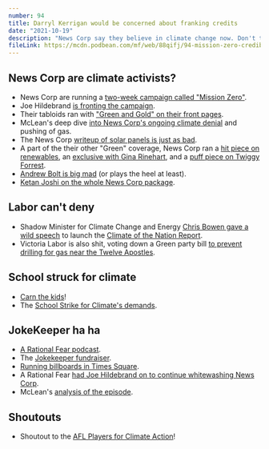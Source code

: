```yaml
---
number: 94
title: Darryl Kerrigan would be concerned about franking credits
date: "2021-10-19"
description: "News Corp say they believe in climate change now. Don't take their word for it. We also discuss whether buying billboards is effective climate activism."
fileLink: https://mcdn.podbean.com/mf/web/88qifj/94-mission-zero-credibility-002.mp3
---
```


## News Corp are climate activists?

- News Corp are running a [two-week campaign called "Mission Zero"](https://www.theguardian.com/media/2021/oct/15/news-corp-is-going-only-positive-on-climate-but-did-gina-rinehart-miss-the-memo).
- Joe Hildebrand [is fronting the campaign](https://archive.is/3P1Hx).
- Their tabloids ran with ["Green and Gold" on their front pages](https://twitter.com/matthewbevan/status/1447293630880772096?s=21).
- McLean's deep dive [into News Corp's ongoing climate denial](https://archive.md/r5dNG) and pushing of gas.
- The News Corp [writeup of solar panels is just as bad](https://www.heraldsun.com.au/technology/environment/australias-renewable-energy-future-how-do-solar-wind-and-hydro-work/news-story/6b4a99bf58e5a3f8c63682afbcdc0f0d).
- A part of the their other "Green" coverage, News Corp ran a [hit piece on renewables](https://www.heraldsun.com.au/technology/environment/the-clean-energy-debate-new-sky-news-documentary-lifts-the-lid-on-renewable-energy/news-story/81e626ce9a82d745f584df58d11bcb83), an [exclusive with Gina Rinehart](https://www.heraldsun.com.au/technology/environment/mission-zero-gina-rinehart-backs-renewables-fears-farmers-and-australians-cant-afford-it/news-story/d5f2c77176c041c1a215fec09fd7a49b), and a [puff piece on Twiggy Forrest](https://www.heraldsun.com.au/business/companies/andrew-twiggy-forrest-takes-aim-at-politicians-who-stand-in-the-way-of-netzero/news-story/12249607b3043590172a09bd720bdde9).
- [Andrew Bolt is big mad](https://www.theguardian.com/media/2021/oct/13/news-corps-andrew-bolt-says-his-companys-climate-campaign-is-rubbish) (or plays the heel at least).
- [Ketan Joshi on the whole News Corp package](https://reneweconomy.com.au/news-corp-hasnt-seen-the-light-on-climate-theyre-just-updating-their-tactics/).

## Labor can't deny

- Shadow Minister for Climate Change and Energy [Chris Bowen gave a wild speech](https://www.chrisbowen.net/media/transcripts-speeches/climate-of-the-nation-report-launch/) to launch the [Climate of the Nation Report](https://australiainstitute.org.au/initiative/climate-of-the-nation/).
- Victoria Labor is also shit, voting down a Green party bill [to prevent drilling for gas near the Twelve Apostles](https://greens.org.au/vic/news/labor-and-liberals-vote-allow-gas-drilling-12-apostles).

## School struck for climate

- [Carn the kids](https://www.abc.net.au/news/2021-10-15/students-around-australia-join-school-strike-4-climate/100541412)!
- The [School Strike for Climate's demands](https://www.schoolstrike4climate.com/pledge).

## JokeKeeper ha ha

- [A Rational Fear podcast](https://podcasts.apple.com/au/podcast/a-rational-fear/id522303261).
- The [Jokekeeper fundraiser](https://www.indiegogo.com/projects/jokekeeper-shaming-australia-s-climate-inaction#/).
- [Running billboards in Times Square](https://thenewdaily.com.au/news/world/us-news/2021/10/15/dan-ilic-times-square-billboard/).
- A Rational Fear [had Joe Hildebrand on to continue whitewashing News Corp](https://twitter.com/ARationalFear/status/1448823438341120001).
- McLean's [analysis of the episode](https://archive.md/zGVuK).

## Shoutouts

- Shoutout to the [AFL Players for Climate Action](https://www.aflp4ca.org.au)!



